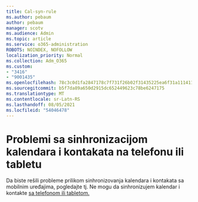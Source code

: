 ```yaml
---
title: Cal-syn-rule
ms.author: pebaum
author: pebaum
manager: scotv
ms.audience: Admin
ms.topic: article
ms.service: o365-administration
ROBOTS: NOINDEX, NOFOLLOW
localization_priority: Normal
ms.collection: Adm_O365
ms.custom:
- "3416"
- "9001435"
ms.openlocfilehash: 78c3c0d1fa2847178c7f731f26b02f31435225ea6f31a11141197294a283fd0b
ms.sourcegitcommit: b5f7da89a650d2915dc652449623c78be6247175
ms.translationtype: MT
ms.contentlocale: sr-Latn-RS
ms.lasthandoff: 08/05/2021
ms.locfileid: "54046478"
---
```

# <a name="problems-syncing-calendar-and-contacts-on-phone-or-tablet"></a>Problemi sa sinhronizacijom kalendara i kontakata na telefonu ili tabletu

Da biste rešili probleme prilikom sinhronizovanja kalendara i kontakata sa mobilnim uređajima, pogledajte tj. Ne mogu da sinhronizujem kalendar i kontakte [sa telefonom ili tabletom.](https://support.office.com/article/can-t-sync-calendar-and-contacts-with-my-phone-or-tablet-8479d764-b9f5-4fff-ba88-edd7c265df9f)